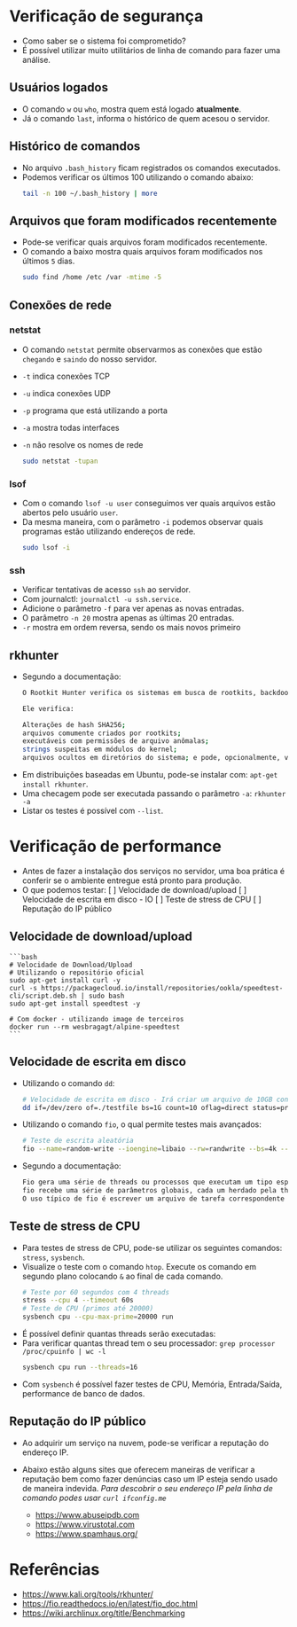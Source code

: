 # Verificação de segurança
- Como saber se o sistema foi comprometido?
- É possível utilizar muito utilitários de linha de comando para fazer uma análise.

## Usuários logados
- O comando `w` ou `who`, mostra quem está logado **atualmente**.
- Já o comando `last`, informa o histórico de quem acesou o servidor.
 

## Histórico de comandos
- No arquivo `.bash_history` ficam registrados os comandos executados.
- Podemos verificar os últimos 100 utilizando o comando abaixo:  
    ```bash
    tail -n 100 ~/.bash_history | more
    ```

## Arquivos que foram modificados recentemente
- Pode-se verificar quais arquivos foram modificados recentemente.
- O comando a baixo mostra quais arquivos foram modificados nos últimos `5` dias.
    ```bash
    sudo find /home /etc /var -mtime -5
    ```

## Conexões de rede
### netstat
- O comando `netstat` permite observarmos as conexões que estão `chegando` e `saindo` do nosso servidor.
- `-t` indica conexões TCP
- `-u` indica conexões UDP
- `-p` programa que está utilizando a porta
- `-a` mostra todas interfaces
- `-n` não resolve os nomes de rede

    ```bash
    sudo netstat -tupan
    ```
### lsof
- Com o comando `lsof -u user` conseguimos ver quais arquivos estão abertos pelo usuário `user`.
- Da mesma maneira, com o parâmetro `-i` podemos observar quais programas estão utilizando endereços de rede.
    ```bash
    sudo lsof -i
    ```
### ssh
- Verificar tentativas de acesso `ssh` ao servidor.
- Com journalctl: `journalctl -u ssh.service`.
- Adicione o parâmetro `-f` para ver apenas as novas entradas.
- O parâmetro `-n 20` mostra apenas as últimas 20 entradas.
- `-r` mostra em ordem reversa, sendo os mais novos primeiro

## rkhunter
- Segundo a documentação:
    ```bash
    O Rootkit Hunter verifica os sistemas em busca de rootkits, backdoors, sniffers e exploits conhecidos e desconhecidos.

    Ele verifica:

    Alterações de hash SHA256;
    arquivos comumente criados por rootkits;
    executáveis ​​com permissões de arquivo anômalas;
    strings suspeitas em módulos do kernel;
    arquivos ocultos em diretórios do sistema; e pode, opcionalmente, verificar dentro de arquivos.
    ```
- Em distribuições baseadas em Ubuntu, pode-se instalar com: `apt-get install rkhunter`.
- Uma checagem pode ser executada passando o parâmetro `-a`: `rkhunter -a`
- Listar os testes é possível com `--list`. 

# Verificação de performance
- Antes de fazer a instalação dos serviços no servidor, uma boa prática é conferir se o ambiente entregue está pronto para produção.
- O que podemos testar:
    [ ] Velocidade de download/upload
    [ ] Velocidade de escrita em disco - IO
    [ ] Teste de stress de CPU
    [ ] Reputação do IP público

## Velocidade de download/upload
    ```bash
    # Velocidade de Download/Upload
    # Utilizando o repositório oficial
    sudo apt-get install curl -y
    curl -s https://packagecloud.io/install/repositories/ookla/speedtest-cli/script.deb.sh | sudo bash
    sudo apt-get install speedtest -y

    # Com docker - utilizando image de terceiros
    docker run --rm wesbragagt/alpine-speedtest
    ```
## Velocidade de escrita em disco
- Utilizando o comando `dd`:
    ```bash
    # Velocidade de escrita em disco - Irá criar um arquivo de 10GB contendo '0'
    dd if=/dev/zero of=./testfile bs=1G count=10 oflag=direct status=progress
    ```
- Utilizando o comando `fio`, o qual permite testes mais avançados:
    ```bash
    # Teste de escrita aleatória
    fio --name=random-write --ioengine=libaio --rw=randwrite --bs=4k --size=1G --numjobs=1 --runtime=60 --time_based --end_fsync=1
    ```
- Segundo a documentação:
    ```bash
    Fio gera uma série de threads ou processos que executam um tipo específico de ação de E/S, conforme especificado pelo usuário. 
    fio recebe uma série de parâmetros globais, cada um herdado pela thread, a menos que parâmetros que substituam essa configuração sejam fornecidos. 
    O uso típico de fio é escrever um arquivo de tarefa correspondente à carga de E/S que se deseja simular.
    ```

## Teste de stress de CPU
- Para testes de stress de CPU, pode-se utilizar os seguintes comandos: `stress`, `sysbench`.
- Visualize o teste com o comando `htop`. Execute os comando em segundo plano colocando `&` ao final de cada comando.
    ```bash
    # Teste por 60 segundos com 4 threads
    stress --cpu 4 --timeout 60s
    # Teste de CPU (primos até 20000)
    sysbench cpu --cpu-max-prime=20000 run
    ```
- É possível definir quantas threads serão executadas:
- Para verificar quantas thread tem o seu processador: `grep processor /proc/cpuinfo | wc -l`
    ```bash
    sysbench cpu run --threads=16
    ```
- Com `sysbench` é possível fazer testes de CPU, Memória, Entrada/Saída, performance de banco de dados.

## Reputação do IP público
- Ao adquirir um serviço na nuvem, pode-se verificar a reputação do endereço IP.
- Abaixo estão alguns sites que oferecem maneiras de verificar a reputação bem como
fazer denúncias caso um IP esteja sendo usado de maneira indevida.
*Para descobrir o seu endereço IP pela linha de comando podes usar `curl ifconfig.me`*

    - https://www.abuseipdb.com
    - https://www.virustotal.com
    - https://www.spamhaus.org/

# Referências
- https://www.kali.org/tools/rkhunter/
- https://fio.readthedocs.io/en/latest/fio_doc.html
- https://wiki.archlinux.org/title/Benchmarking

